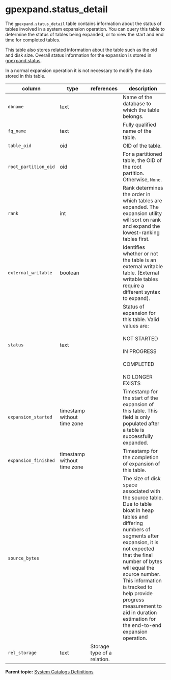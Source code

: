 # gpexpand.status_detail 

The `gpexpand.status_detail` table contains information about the status of tables involved in a system expansion operation. You can query this table to determine the status of tables being expanded, or to view the start and end time for completed tables.

This table also stores related information about the table such as the oid and disk size. Overall status information for the expansion is stored in [gpexpand.status](gp_expansion_status.html).

In a normal expansion operation it is not necessary to modify the data stored in this table.

|column|type|references|description|
|------|----|----------|-----------|
|`dbname`|text| |Name of the database to which the table belongs.|
|`fq_name`|text| |Fully qualified name of the table.|
|`table_oid`|oid| |OID of the table.|
|`root_partition_oid`|oid| |For a partitioned table, the OID of the root partition. Otherwise, `None`.|
|`rank`|int| |Rank determines the order in which tables are expanded. The expansion utility will sort on rank and expand the lowest-ranking tables first.|
|`external_writable`|boolean| |Identifies whether or not the table is an external writable table. \(External writable tables require a different syntax to expand\).|
|`status`|text| |Status of expansion for this table. Valid values are:<br/><br/>NOT STARTED<br/><br/>IN PROGRESS<br/><br/>COMPLETED<br/><br/>NO LONGER EXISTS|
|`expansion_started`|timestamp without time zone| |Timestamp for the start of the expansion of this table. This field is only populated after a table is successfully expanded.|
|`expansion_finished`|timestamp without time zone| |Timestamp for the completion of expansion of this table.|
|`source_bytes`| | |The size of disk space associated with the source table. Due to table bloat in heap tables and differing numbers of segments after expansion, it is not expected that the final number of bytes will equal the source number. This information is tracked to help provide progress measurement to aid in duration estimation for the end-to-end expansion operation.|
|`rel_storage`|text|Storage type of a relation.|

**Parent topic:** [System Catalogs Definitions](../system_catalogs/catalog_ref-html.html)

